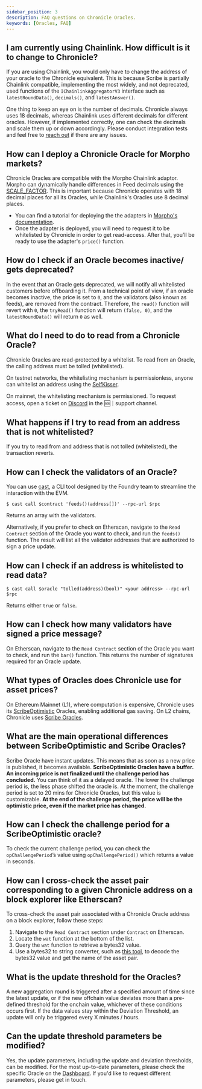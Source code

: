 ```yaml
---
sidebar_position: 3
description: FAQ questions on Chronicle Oracles.
keywords: [Oracles, FAQ]
---
```

## I am currently using Chainlink. How difficult is it to change to Chronicle?
If you are using Chainlink, you would only have to change the address of your oracle to the Chronicle equivalent. This is because Scribe is partially Chainlink compatible, implementing the most widely, and not deprecated, used functions of the `IChainlinkAggregatorV3` interface such as `latestRoundData()`, `decimals()`, and `latestAnswer()`. 

One thing to keep an eye on is the number of decimals. Chronicle always uses 18 decimals, whereas Chainlink uses different decimals for different oracles. However, if implemented correctly, one can check the decimals and scale them up or down accordingly. Please conduct integration tests and feel free to [reach out](https://discord.com/invite/CjgvJ9EspJ) if there are any issues.

## How can I deploy a Chronicle Oracle for Morpho markets?
Chronicle Oracles are compatible with the Morpho Chainlink adaptor. Morpho can dynamically handle differences in Feed decimals using the [SCALE_FACTOR](https://github.com/jar-o/morpho-blue-oracles/blob/b6c8ddb4666a6b7fe0b568ea3a5238bc8335de2a/src/morpho-chainlink/MorphoChainlinkOracleV2.sol#L145). This is important because Chronicle operates with 18 decimal places for all its Oracles, while Chainlink's Oracles use 8 decimal places.
- You can find a tutorial for deploying the the adapters in [Morpho's documentation](https://github.com/morpho-org/morpho-blue-oracles/blob/main/src/morpho-chainlink/MorphoChainlinkOracleV2.sol).
- Once the adapter is deployed, you will need to request it to be whitelisted by Chronicle in order to get read-access. After that, you'll be ready to use the adapter's `price()` function. 

## How do I check if an Oracle becomes inactive/ gets deprecated?
In the event that an Oracle gets deprecated, we will notify all whitelisted customers before offboarding it.
From a technical point of view, if an oracle becomes inactive, the price is set to `0`, and the validators (also known as feeds), are removed from the contract. Therefore, the `read()` function will revert with `0`, the `tryRead()` function will return `(false, 0)`, and the `latestRoundData()` will return `0` as well. 

## What do I need to do to read from a Chronicle Oracle?

Chronicle Oracles are read-protected by a whitelist. To read from an Oracle, the calling address must be tolled (whitelisted).

On testnet networks, the whitelisting mechanism is permissionless, anyone can whitelist an address using the [SelfKisser](/Developers/Guides/whitelistAddress.md).

On mainnet, the whitelisting mechanism is permissioned. To request access, open a ticket on [Discord](https://discord.com/invite/CjgvJ9EspJ) in the 🆘｜support channel.

## What happens if I try to read from an address that is not whitelisted?

If you try to read from and address that is not tolled (whitelisted), the transaction reverts.


## How can I check the validators of an Oracle? 
You can use [cast](https://book.getfoundry.sh/reference/cast/cast), a CLI tool designed by the Foundry team to streamline the interaction with the EVM.

`$ cast call $contract 'feeds()(address[])' --rpc-url $rpc` 

Returns an array with the validators.

Alternatively, if you prefer to check on Etherscan, navigate to the `Read Contract` section of the Oracle you want to check, and run the `feeds()` function. The result will list all the validator addresses that are authorized to sign a price update. 

## How can I check if an address is whitelisted to read data?

`$ cast call $oracle "tolled(address)(bool)" <your address> --rpc-url $rpc`

Returns either `true` or `false`.

## How can I check how many validators have signed a price message?

On Etherscan, navigate to the `Read Contract` section of the Oracle you want to check, and run the `bar()` function. This returns the number of signatures required for an Oracle update. 

## What types of Oracles does Chronicle use for asset prices?

On Ethereum Mainnet (L1), where computation is expensive, Chronicle uses its [ScribeOptimistic](https://github.com/chronicleprotocol/scribe/blob/main/src/ScribeOptimistic.sol) Oracles, enabling additional gas saving. On L2 chains, Chronicle uses [Scribe Oracles](https://github.com/chronicleprotocol/scribe/blob/main/src/Scribe.sol). 

## What are the main operational differences between ScribeOptimistic and Scribe Oracles?
Scribe Oracle have instant updates. This means that as soon as a new price is published, it becomes available.
**ScribeOptimistic Oracles have a buffer. An incoming price is not finalized until the  challenge period has concluded.** You can think of it as a delayed oracle. The lower the challenge period is, the less phase shifted the oracle is. At the moment, the challenge period is set to 20 mins for Chronicle Oracles, but this value is customizable. **At the end of the challenge period, the price will be the optimistic price, even if the market price has changed.** 

## How can I check the challenge period for a ScribeOptimistic oracle?
To check the current challenge period, you can check the `opChallengePeriod`’s value using `opChallengePeriod()` which returns a value in seconds.

## How can I cross-check the asset pair corresponding to a given Chronicle address on a block explorer like Etherscan?
To cross-check the asset pair associated with a Chronicle Oracle address on a block explorer, follow these steps:
   1. Navigate to the `Read Contract` section under `Contract` on Etherscan.
   2. Locate the `wat` function at the bottom of the list.
   3. Query the `wat` function to retrieve a bytes32 value.
   4. Use a bytes32 to string converter, such as [this tool](https://web3-type-converter.onbrn.com/), to decode the bytes32 value and get the name of the asset pair.

## What is the update threshold for the Oracles?

A new aggregation round is triggered after a specified amount of time since the latest update, or if the new offchain value deviates more than a pre-defined threshold for the onchain value, whichever of these conditions occurs first. If the data values stay within the Deviation Threshold, an update will only be triggered every X minutes / hours.

## Can the update threshold parameters be modified?

Yes, the update parameters, including the update and deviation thresholds, can be modified. For the most up-to-date parameters, please check the specific Oracle on the [Dashboard](https://chroniclelabs.org/dashboard/oracles). If you'd like to request different parameters, please get in touch.
